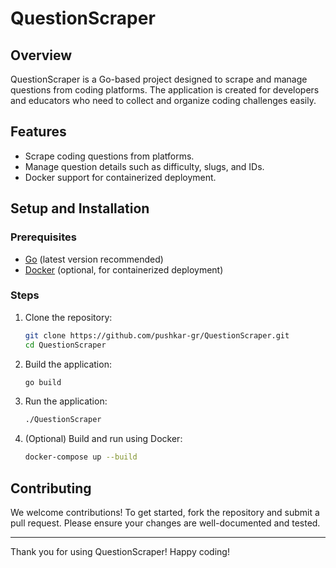 # QuestionScraper

## Overview
QuestionScraper is a Go-based project designed to scrape and manage questions from coding platforms. The application is created for developers and educators who need to collect and organize coding challenges easily.

## Features
- Scrape coding questions from platforms.
- Manage question details such as difficulty, slugs, and IDs.
- Docker support for containerized deployment.

## Setup and Installation

### Prerequisites
- [Go](https://go.dev/doc/install) (latest version recommended)
- [Docker](https://www.docker.com/get-started) (optional, for containerized deployment)

### Steps
1. Clone the repository:
   ```bash
   git clone https://github.com/pushkar-gr/QuestionScraper.git
   cd QuestionScraper
   ```

2. Build the application:
   ```bash
   go build
   ```

3. Run the application:
   ```bash
   ./QuestionScraper
   ```

4. (Optional) Build and run using Docker:
   ```bash
   docker-compose up --build
   ```

## Contributing
We welcome contributions! To get started, fork the repository and submit a pull request. Please ensure your changes are well-documented and tested.


---

Thank you for using QuestionScraper! Happy coding!

